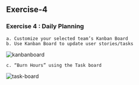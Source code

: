 ## Exercise-4
### Exercise 4 : Daily Planning

    a. Customize your selected team’s Kanban Board
    b. Use Kanban Board to update user stories/tasks
![kanbanboard](images/kanban-board.gif)

   
    c. “Burn Hours” using the Task board

![task-board](images/task-board.gif)

